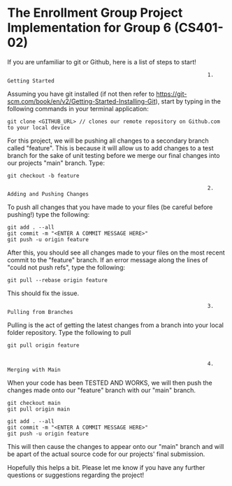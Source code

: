 # The Enrollment Group Project Implementation for Group 6 (CS401-02)


If you are unfamiliar to git or Github, here is a list of steps to start!


                                                                    1. Getting Started


Assuming you have git installed (if not then refer to https://git-scm.com/book/en/v2/Getting-Started-Installing-Git),
start by typing in the following commands in your terminal application:

    git clone <GITHUB_URL> // clones our remote repository on Github.com to your local device

For this project, we will be pushing all changes to a secondary branch called "feature". This is because it will allow us to add changes to a test branch for the sake of unit testing before we merge our final changes into our projects "main" branch. Type:

    git checkout -b feature

                                                                    2. Adding and Pushing Changes

To push all changes that you have made to your files (be careful before pushing!) type the following:

    git add . --all
    git commit -m "<ENTER A COMMIT MESSAGE HERE>"
    git push -u origin feature

After this, you should see all changes made to your files on the most recent commit to the "feature" branch.
If an error message along the lines of "could not push refs", type the following:

    git pull --rebase origin feature

This should fix the issue.

                                                                    3. Pulling from Branches

Pulling is the act of getting the latest changes from a branch into your local folder repository. Type the following to pull

    git pull origin feature


                                                                    4. Merging with Main

When your code has been TESTED AND WORKS, we will then push the changes made onto our "feature" branch with our "main" branch.

    git checkout main
    git pull origin main
    
    git add . --all
    git commit -m "<ENTER A COMMIT MESSAGE HERE>"
    git push -u origin feature

This will then cause the changes to appear onto our "main" branch and will be apart of the actual source code for our projects' final submission.


Hopefully this helps a bit. Please let me know if you have any further questions or suggestions regarding the project!








